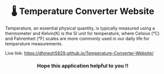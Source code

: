 <h1 align="center">🌡️ Temperature Converter Website</h1>
Temperature, an essential physical quantity, is typically measured using a thermometer and Kelvin(K) is the SI unit for temperature, where Celsius (°C) and Fahrenheit (°F) scales are more commonly used in our daily life for temperature measurements.



Live link: https://dhinesh5629.github.io/Temperature-Converter-Website/

<h3 align="center">Hope this application helpful to you !!</h3>
